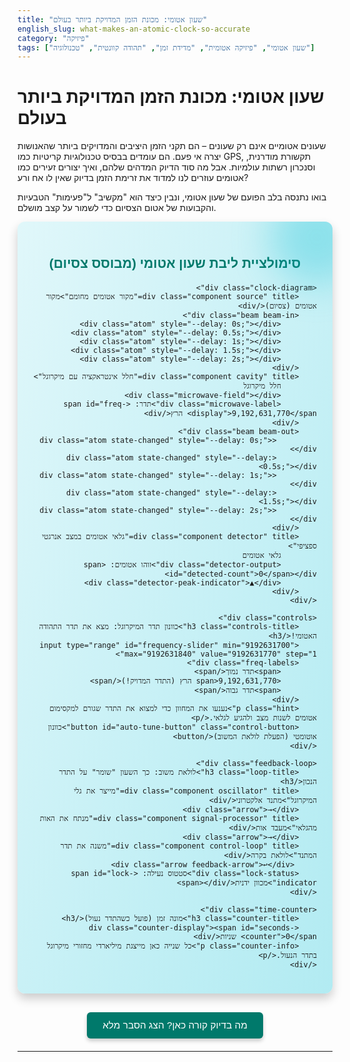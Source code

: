 ```yaml
---
title: "שעון אטומי: מכונת הזמן המדויקת ביותר בעולם"
english_slug: what-makes-an-atomic-clock-so-accurate
category: "פיזיקה"
tags: ["שעון אטומי", "פיזיקה אטומית", "מדידת זמן", "תהודה קוונטית", "טכנולוגיה"]
---
```

# שעון אטומי: מכונת הזמן המדויקת ביותר בעולם

שעונים אטומיים אינם רק שעונים – הם תקני הזמן היציבים והמדויקים ביותר שהאנושות יצרה אי פעם. הם עומדים בבסיס טכנולוגיות קריטיות כמו GPS, תקשורת מודרנית, וסנכרון רשתות עולמיות. אבל מה סוד הדיוק המדהים שלהם, ואיך יצורים זעירים כמו אטומים עוזרים לנו למדוד את זרימת הזמן בדיוק שאין לו אח ורע?

בואו נתנסה בלב הפועם של שעון אטומי, ונבין כיצד הוא "מקשיב" ל"פעימות" הטבעיות והקבועות של אטום הצסיום כדי לשמור על קצב מושלם.

<div id="atomic-clock-app">
    <h2 class="app-title">סימולציית ליבת שעון אטומי (מבוסס צסיום)</h2>

    <div class="clock-diagram">
        <div class="component source" title="מקור אטומים מחומם">מקור אטומים (צסיום)</div>
        <div class="beam beam-in">
            <div class="atom" style="--delay: 0s;"></div>
            <div class="atom" style="--delay: 0.5s;"></div>
            <div class="atom" style="--delay: 1s;"></div>
            <div class="atom" style="--delay: 1.5s;"></div>
            <div class="atom" style="--delay: 2s;"></div>
        </div>
        <div class="component cavity" title="חלל אינטראקציה עם מיקרוגל">
            חלל מיקרוגל
            <div class="microwave-field"></div>
            <div class="microwave-label">תדר: <span id="freq-display">9,192,631,770</span> הרץ</div>
        </div>
        <div class="beam beam-out">
             <div class="atom state-changed" style="--delay: 0s;"></div>
             <div class="atom state-changed" style="--delay: 0.5s;"></div>
             <div class="atom state-changed" style="--delay: 1s;"></div>
             <div class="atom state-changed" style="--delay: 1.5s;"></div>
             <div class="atom state-changed" style="--delay: 2s;"></div>
        </div>
        <div class="component detector" title="גלאי אטומים במצב אנרגטי ספציפי">
            גלאי אטומים
            <div class="detector-output">זוהו אטומים: <span id="detected-count">0</span></div>
            <div class="detector-peak-indicator">▲</div>
        </div>
    </div>

    <div class="controls">
        <h3 class="controls-title">כוונון תדר המיקרוגל: מצא את תדר התהודה האטומי!</h3>
        <input type="range" id="frequency-slider" min="9192631700" max="9192631840" value="9192631770" step="1">
        <div class="freq-labels">
            <span>תדר נמוך</span>
            <span>9,192,631,770 הרץ (התדר המדויק!)</span>
            <span>תדר גבוה</span>
        </div>
        <p class="hint">נענעו את המחוון כדי למצוא את התדר שגורם למקסימום אטומים לשנות מצב ולהגיע לגלאי.</p>
        <button id="auto-tune-button" class="control-button">כוונון אוטומטי (הפעלת לולאת המשוב)</button>
    </div>

    <div class="feedback-loop">
        <h3 class="loop-title">לולאת משוב: כך השעון "שומר" על התדר הנכון</h3>
        <div class="component oscillator" title="מייצר את גלי המיקרוגל">מתנד אלקטרוני</div>
        <div class="arrow">→</div>
        <div class="component signal-processor" title="מנתח את האות מהגלאי">מעבד אות</div>
        <div class="arrow">→</div>
        <div class="component control-loop" title="משנה את תדר המתנד">לולאת בקרה</div>
         <div class="arrow feedback-arrow">↩</div>
        <div class="lock-status">סטטוס נעילה: <span id="lock-indicator">מכוון ידנית</span></div>
    </div>

    <div class="time-counter">
        <h3 class="counter-title">מונה זמן (פועל כשהתדר נעול)</h3>
        <div class="counter-display"><span id="seconds-counter">0</span> שניות</div>
        <p class="counter-info">כל שנייה כאן מייצגת מיליארדי מחזורי מיקרוגל בתדר הנעול.</p>
    </div>
</div>

<style>
    #atomic-clock-app {
        font-family: 'Heebo', sans-serif; /* Using Heebo for better Hebrew support and modern feel */
        background: linear-gradient(to bottom right, #e0f7fa, #b2ebf2);
        padding: 25px;
        border-radius: 12px;
        margin-bottom: 30px;
        direction: rtl;
        text-align: right;
        box-shadow: 0 8px 16px rgba(0, 0, 0, 0.2);
        position: relative;
        overflow: hidden;
    }

     #atomic-clock-app::before {
        content: '';
        position: absolute;
        top: -50px;
        right: -50px;
        width: 150px;
        height: 150px;
        background: rgba(0, 188, 212, 0.3);
        border-radius: 50%;
        filter: blur(30px);
        z-index: 0;
     }

    .app-title, .controls-title, .loop-title, .counter-title {
        color: #00796b; /* Dark Teal */
        text-align: center;
        margin-bottom: 20px;
        font-weight: bold;
    }

    .clock-diagram {
        display: flex;
        align-items: center;
        justify-content: center;
        margin-bottom: 30px;
        flex-wrap: wrap;
        gap: 15px; /* Space between components */
        position: relative;
    }

    .component {
        border: 1px solid #b2ebf2; /* Light Cyan */
        padding: 15px 20px;
        border-radius: 8px;
        text-align: center;
        background-color: #ffffff;
        box-shadow: 0 4px 8px rgba(0, 0, 0, 0.1);
        transition: transform 0.3s ease, box-shadow 0.3s ease;
        min-width: 100px; /* Ensure minimum width */
        font-size: 0.9em;
        position: relative;
        z-index: 1;
    }

    .component:hover {
        transform: translateY(-3px);
        box-shadow: 0 6px 12px rgba(0, 0, 0, 0.15);
    }

    .source { background-color: #c8e6c9; border-color: #a5d6a7; } /* Light Green */
    .detector { background-color: #ffccbc; border-color: #ffab91; } /* Light Orange */
    .cavity {
         background-color: #bbdefb; /* Light Blue */
         border-color: #90caf9;
         display: flex;
         flex-direction: column;
         align-items: center;
         justify-content: center;
         min-height: 90px;
         position: relative;
         overflow: hidden; /* Hide field animation overflow */
    }
     .cavity::before {
        content: '';
        position: absolute;
        top: 0;
        left: 0;
        right: 0;
        bottom: 0;
        background: radial-gradient(circle at center, rgba(0, 150, 136, 0.2) 0%, rgba(0, 150, 136, 0) 70%);
        opacity: 0; /* Hidden by default */
        transition: opacity 0.5s ease;
     }
    .cavity.resonant::before {
        opacity: 1; /* Visible when close to resonance */
        animation: pulse-light 1.5s infinite;
    }

    @keyframes pulse-light {
        0% { transform: scale(1); opacity: 1; }
        50% { transform: scale(1.1); opacity: 0.8; }
        100% { transform: scale(1); opacity: 1; }
    }

    .microwave-field {
         width: 60px;
         height: 60px;
         background-image: url('data:image/svg+xml;utf8,<svg xmlns="http://www.w3.org/2000/svg" viewBox="0 0 100 100"><path d="M0 50 Q25 25 50 50 T100 50" fill="none" stroke="%23009688" stroke-width="10" stroke-linecap="round"/></svg>'); /* Teal wave */
         background-size: contain;
         background-repeat: no-repeat;
         animation: microwave-wave 2s linear infinite;
         opacity: 0.8;
    }

    @keyframes microwave-wave {
        0% { transform: translateX(0); }
        100% { transform: translateX(0); } /* Static wave icon, animation handled by parent glow */
    }

    .microwave-label {
        font-size: 0.85em;
        margin-top: 8px;
        color: #0277bd; /* Deep Sky Blue */
        font-weight: bold;
    }
     #freq-display {
         color: #01579b; /* Dark Blue */
     }


    .beam {
         flex-grow: 1;
         border: none;
         background: none;
         position: relative;
         height: 30px; /* Give space for atoms */
         overflow: hidden;
         display: flex;
         align-items: center;
         justify-content: center;
         margin: 0 10px; /* Space around beam */
         min-width: 50px;
    }
     .beam-in::before {
        content: '◀'; /* Right arrow for RTL */
        position: absolute;
        left: 10px; /* Adjust arrow position */
        top: 50%;
        transform: translateY(-50%);
        font-size: 1.5em;
        color: #555;
         z-index: 1;
     }
      .beam-out::before {
        content: '◀'; /* Right arrow for RTL */
        position: absolute;
        left: 10px; /* Adjust arrow position */
        top: 50%;
        transform: translateY(-50%);
        font-size: 1.5em;
        color: #555;
         z-index: 1;
     }


    .atom {
        position: absolute;
        width: 6px;
        height: 6px;
        background-color: #333; /* Dark gray for initial state */
        border-radius: 50%;
        top: 50%;
        transform: translateY(-50%);
        right: 0; /* Start from right for RTL */
        animation: moveAtomRTL 3s linear infinite;
        animation-delay: var(--delay);
         box-shadow: 0 0 3px rgba(0,0,0,0.5);
    }

     .beam-in .atom {
         background-color: #555; /* Default atom color */
     }

    /* Simulate state change in beam-out */
    .beam-out .atom.state-changed {
         background-color: #e57373; /* Light Red - signifies changed state */
         box-shadow: 0 0 5px #e57373;
         transition: background-color 0.3s ease, box-shadow 0.3s ease;
    }


    @keyframes moveAtomRTL {
        0% { right: -10%; opacity: 0; } /* Start slightly outside and invisible */
        10% { opacity: 1; } /* Become visible */
        90% { opacity: 1; } /* Stay visible */
        100% { right: 110%; opacity: 0; } /* Move across and exit */
    }


    .detector-output {
        font-weight: bold;
        margin-top: 8px;
        font-size: 1.1em;
        color: #d32f2f; /* Red */
    }

    .detector-peak-indicator {
        position: absolute;
        top: -10px;
        left: 50%;
        transform: translateX(-50%);
        font-size: 1.5em;
        color: gold; /* Gold indicator */
        opacity: 0; /* Hidden by default */
        transition: opacity 0.3s ease;
        text-shadow: 0 0 5px rgba(255, 215, 0, 0.8);
    }

    .detector-peak-indicator.active {
        opacity: 1; /* Visible when at peak */
        animation: peak-bounce 0.8s ease-out;
    }
     @keyframes peak-bounce {
        0% { transform: translateX(-50%) translateY(0); }
        50% { transform: translateX(-50%) translateY(-15px); }
        100% { transform: translateX(-50%) translateY(0); }
     }


    .controls {
        margin-bottom: 30px;
        padding: 20px;
        border: 1px solid #b2ebf2;
        border-radius: 8px;
        background-color: #ffffff;
        box-shadow: 0 4px 8px rgba(0, 0, 0, 0.1);
    }

    #frequency-slider {
        width: 100%;
        margin-top: 15px;
        -webkit-appearance: none;
        appearance: none;
        height: 8px;
        background: #e0e0e0;
        outline: none;
        opacity: 0.7;
        transition: opacity .2s;
        border-radius: 4px;
    }

    #frequency-slider:hover {
        opacity: 1;
    }

    #frequency-slider::-webkit-slider-thumb {
        -webkit-appearance: none;
        appearance: none;
        width: 20px;
        height: 20px;
        background: #00796b; /* Dark Teal */
        cursor: pointer;
        border-radius: 50%;
        box-shadow: 0 2px 4px rgba(0,0,0,0.3);
    }

    #frequency-slider::-moz-range-thumb {
        width: 20px;
        height: 20px;
        background: #00796b; /* Dark Teal */
        cursor: pointer;
        border-radius: 50%;
        box-shadow: 0 2px 4px rgba(0,0,0,0.3);
    }

    .freq-labels {
        display: flex;
        justify-content: space-between;
        font-size: 0.75em;
        color: #555;
        margin-top: 5px;
    }

    .hint {
        text-align: center;
        font-size: 0.9em;
        color: #444;
        margin-top: 15px;
    }

     .control-button {
        display: block;
        width: fit-content;
        margin: 15px auto 0;
        padding: 10px 20px;
        font-size: 1em;
        cursor: pointer;
        border: none;
        border-radius: 5px;
        background-color: #0288d1; /* Light Blue */
        color: white;
        transition: background-color 0.3s ease, transform 0.1s ease;
         box-shadow: 0 2px 4px rgba(0,0,0,0.2);
    }
     .control-button:hover {
         background-color: #039be5; /* Darker Light Blue */
         transform: translateY(-1px);
     }
     .control-button:active {
         background-color: #0277bd; /* Even Darker Blue */
         transform: translateY(0);
         box-shadow: inset 0 1px 3px rgba(0,0,0,0.2);
     }


    .feedback-loop {
        display: flex;
        align-items: center;
        justify-content: center;
        margin-top: 30px;
        padding: 20px;
        border: 1px solid #b2ebf2;
        border-radius: 8px;
        background-color: #ffffff;
        box-shadow: 0 4px 8px rgba(0, 0, 0, 0.1);
        flex-wrap: wrap;
        gap: 10px; /* Space between loop components */
    }

    .feedback-loop .component {
        border: 1px dashed #80cbc4; /* Light Teal */
        padding: 10px 15px;
        margin: 0; /* Removed margin for gap */
        background-color: #e0f2f7; /* Extra Light Cyan */
        min-width: 80px;
        font-size: 0.8em;
         transition: border-color 0.3s ease, background-color 0.3s ease;
    }
    .feedback-loop .component.active {
        border-color: #00796b; /* Dark Teal */
        background-color: #b2ebf2; /* Light Cyan */
        box-shadow: 0 0 8px rgba(0, 121, 107, 0.3);
    }


    .arrow {
        font-size: 1.8em; /* Larger arrows */
        margin: 0 8px; /* Space around arrows */
        color: #00796b; /* Dark Teal */
        font-weight: bold;
         transition: color 0.3s ease;
    }
     .arrow.feedback-arrow {
         transform: rotate(90deg); /* Rotation for feedback arrow */
         margin-top: 10px; /* Space below feedback arrow */
         margin-bottom: 10px;
         color: #0288d1; /* Light Blue for feedback */
     }

    .lock-status {
        font-weight: bold;
        margin-right: 20px; /* Space to the left in RTL */
        color: #757575; /* Gray */
        font-size: 1em;
    }

    .lock-status #lock-indicator.locked {
        color: #388e3c; /* Dark Green */
        animation: pulse-text 1s infinite;
    }
     @keyframes pulse-text {
        0% { opacity: 1; }
        50% { opacity: 0.5; }
        100% { opacity: 1; }
     }


     .time-counter {
        margin-top: 30px;
        padding: 20px;
        border: 1px solid #b2ebf2;
        border-radius: 8px;
        background-color: #ffffff;
        box-shadow: 0 4px 8px rgba(0, 0, 0, 0.1);
        text-align: center;
        overflow: hidden; /* For potential effects */
     }
     .time-counter.active {
         background: linear-gradient(to right, #e1f5fe, #bbdefb, #e1f5fe); /* Gradient when active */
         box-shadow: 0 0 15px rgba(2, 136, 209, 0.5); /* Glow when active */
     }


     .counter-display {
        font-family: 'Share Tech Mono', monospace; /* Digital-like font */
        font-size: 3em; /* Larger */
        font-weight: bold;
        color: #0288d1; /* Light Blue */
        margin-bottom: 10px;
         text-shadow: 1px 1px 3px rgba(0,0,0,0.1);
         transition: color 0.5s ease;
     }
      .counter-display span {
         display: inline-block; /* For potential digit animation */
         animation: count-up 0.5s ease-out; /* Simple animation on change */
      }
      @keyframes count-up {
          0% { transform: translateY(5px); opacity: 0.5; }
          100% { transform: translateY(0); opacity: 1; }
      }


     .counter-info {
         font-size: 0.8em;
         color: #555;
     }


    #explanation-toggle {
        display: block;
        width: fit-content;
        margin: 30px auto 20px;
        padding: 12px 25px;
        font-size: 1.1em;
        cursor: pointer;
        border: none;
        border-radius: 6px;
        background-color: #00796b; /* Dark Teal */
        color: white;
         box-shadow: 0 4px 6px rgba(0,0,0,0.2);
        transition: background-color 0.3s ease, transform 0.1s ease;
    }
     #explanation-toggle:hover {
         background-color: #00897b; /* Slightly lighter */
         transform: translateY(-1px);
     }
     #explanation-toggle:active {
         background-color: #00695c; /* Slightly darker */
         transform: translateY(0);
         box-shadow: inset 0 1px 3px rgba(0,0,0,0.2);
     }


    #explanation {
        margin-top: 20px;
        padding: 25px;
        border: 1px solid #b2ebf2;
        border-radius: 8px;
        background-color: #ffffff;
        direction: rtl;
        text-align: right;
        box-shadow: 0 4px 8px rgba(0, 0, 0, 0.1);
        line-height: 1.7;
    }

    #explanation h2, #explanation h3 {
        color: #00796b; /* Dark Teal */
        margin-bottom: 15px;
        border-bottom: 1px solid #e0f2f7; /* Extra Light Cyan */
        padding-bottom: 8px;
        font-weight: bold;
    }

    #explanation p {
        margin-bottom: 15px;
        line-height: 1.6;
        color: #333;
    }
    #explanation ul, #explanation ol {
        margin-bottom: 15px;
        padding-right: 20px;
    }
    #explanation li {
        margin-bottom: 8px;
        line-height: 1.5;
    }

    /* Responsive adjustments */
    @media (max-width: 768px) {
        .clock-diagram, .feedback-loop {
            flex-direction: column;
            gap: 15px;
        }
        .beam {
            width: 80%; /* Make beams take more width */
            height: 30px;
             margin: 0; /* Adjust margin for column layout */
             justify-content: flex-start; /* Align atoms to start of flow */
        }
         .beam::before { /* Adjust arrow direction for vertical flow */
             content: '▼'; /* Down arrow */
             top: auto;
             bottom: -20px; /* Position below beam */
             left: 50%;
             transform: translateX(-50%);
         }
        .component {
            margin: 0; /* Adjust margin for gap */
            width: 90%; /* Make components take more width */
        }
         .feedback-loop .component {
             width: 80%;
         }
        .arrow {
             transform: rotate(90deg); /* Rotate arrows */
             margin: 10px 0;
        }
         .arrow.feedback-arrow {
             transform: rotate(180deg); /* Feedback arrow goes up */
         }
         .lock-status {
             margin-right: 0;
             margin-top: 15px;
         }
         .microwave-field {
             width: 40px;
             height: 40px;
         }
    }

    @media (max-width: 480px) {
         #atomic-clock-app {
             padding: 15px;
         }
        .app-title, .controls-title, .loop-title, .counter-title {
             font-size: 1.2em;
        }
        .component {
            padding: 10px 15px;
            min-width: 80px;
            font-size: 0.8em;
        }
        .cavity {
            min-height: 70px;
        }
        .microwave-label {
            font-size: 0.75em;
        }
         .detector-output {
             font-size: 1em;
         }
        .controls {
             padding: 15px;
        }
        #frequency-slider {
             height: 6px;
        }
        #frequency-slider::-webkit-slider-thumb, #frequency-slider::-moz-range-thumb {
            width: 18px;
            height: 18px;
        }
        .freq-labels {
            font-size: 0.7em;
        }
        .control-button {
            padding: 8px 15px;
            font-size: 0.9em;
        }
        .feedback-loop {
             padding: 15px;
        }
        .feedback-loop .component {
            padding: 8px 10px;
            min-width: 60px;
            font-size: 0.7em;
        }
        .arrow, .arrow.feedback-arrow {
             font-size: 1.5em;
        }
        .lock-status {
            font-size: 0.9em;
        }
         .time-counter {
             padding: 15px;
         }
         .counter-display {
             font-size: 2em;
         }
         .counter-info {
             font-size: 0.7em;
         }
        #explanation-toggle {
             padding: 10px 20px;
             font-size: 1em;
        }
        #explanation {
             padding: 15px;
             font-size: 0.9em;
        }
         #explanation h2, #explanation h3 {
             font-size: 1.1em;
         }
    }

</style>

<button id="explanation-toggle">מה בדיוק קורה כאן? הצג הסבר מלא</button>

<div id="explanation" style="display: none;">
    <h2>הסבר מלא: הפלא הקוונטי שבשעון האטומי</h2>

    <p>השעונים האטומיים הם אבני היסוד של העולם הטכנולוגי המודרני, ומספקים את הדיוק הכרונומטרי הדרוש למערכות עולמיות. הדיוק המופלג הזה לא נובע מכוח המכניקה הקלאסית, אלא מעקרונות הליבה של המכניקה הקוונטית.</p>

    <h3>ה"פעימות" של האטום: רמות אנרגיה וקרינה</h3>
    <p>במקום להתבסס על תנועה מכנית או תנודות גביש, שעון אטומי מודד זמן על סמך תופעה יסודית יותר: המעברים האנרגטיים בתוך אטומים. אלקטרונים באטום יכולים להימצא רק ברמות אנרגיה מסוימות ומוגדרות היטב (רמות קוונטיות). מעבר אלקטרון בין שתי רמות אנרגיה שונות כרוך בפליטה או בליעה של מנת אנרגיה (פוטון) בעלת תדר מדויק להפליא. תדר זה הוא "טביעת אצבע" אנרגטית ייחודית לזוג רמות האנרגיה הספציפי ולקבוע טבעי שאינו מושפע כמעט כלל מתנאי סביבה כמו טמפרטורה או לחץ.</p>
     <p>עבור אטומי צסיום-133, המעבר האנרגטי הספציפי המשמש בשעונים אטומיים תקניים מתרחש בתדר של 9,192,631,770 הרץ בדיוק. זהו תדר קבוע, יציב ואינהרנטי לטבעו של אטום הצסיום.</p>


    <h3>תהודה קוונטית: "הקשבה" לתדר האטומי</h3>
    <p>כאשר אטום נחשף לקרינה אלקטרומגנטית (למשל גלי מיקרוגל) שתדרה תואם במדויק את ההפרש האנרגטי בין שתי רמות קוונטיות, האטום עובר "תהודה" - הוא בולע את אנרגיית הקרינה ומקפץ לרמת האנרגיה הגבוהה יותר. אם תדר הקרינה אפילו מעט שונה מתדר התהודה המדויק, ההסתברות למעבר אנרגטי כזה צונחת דרמטית.</p>

    <h3>איך בונים שעון כזה? (מבנה בסיסי של שעון צסיום)</h3>
    <p>הסימולציה מציגה את הרכיבים העיקריים של שעון צסיום:</p>
    <ol>
        <li><strong>מקור אטומים:</strong> תנור קטן מחמם צסיום ומאדה אותו. האטומים נפלטים כ"קרן" ונשלחים דרך שפופרת ואקום. לרוב, לפני הכניסה לחלל המיקרוגל, האטומים עוברים סינון (לא מוצג בסימולציה) כדי להבטיח שהם נמצאים במצב אנרגטי התחלתי מתאים.</li>
        <li><strong>חלל המיקרוגל (חלל תהודה):</strong> קרן האטומים עוברת בתוך חלל שמופעל עליו שדה מיקרוגל. תדר המיקרוגל מגיע מ"מתנד אלקטרוני" (אוסצילטור) שאת תדרו ניתן לכוונן (זה מה שאתם עושים עם המחוון בסימולציה!).</li>
        <li><strong>גלאי האטומים:</strong> בקצה השני, גלאי מיוחד (למשל, עם שדה מגנטי נוסף שמפריד אטומים לפי מצבם האנרגטי) מודד כמה אטומים הגיעו אליו במצב האנרגטי הסופי (לאחר שעברו שינוי בחלל המיקרוגל). מספר האטומים המזוהים בגלאי הוא המדד למידת ההתאמה בין תדר המיקרוגל לתדר התהודה האטומי.</li>
    </ol>

    <h3>הקסם של לולאת המשוב: נעילת התדר</h3>
    <p>המטרה היא להגיע לתדר המיקרוגל המדויק - 9,192,631,770 הרץ - שבו מספר האטומים שמגיעים לגלאי הוא מקסימלי. איך השעון עושה זאת אוטומטית? באמצעות לולאת משוב אלקטרונית (שמופעלת בסימולציה בלחיצה על "כוונון אוטומטי"):</p>
    <ul>
        <li>המתנד האלקטרוני (שמייצר את תדר המיקרוגל) מתחיל לפעול בתדר קרוב.</li>
        <li>מעגל הבקרה מקבל את האות מהגלאי (כמה אטומים זוהו).</li>
        <li>אם מספר האטומים אינו מקסימלי, מעגל הבקרה מסיק שהתדר אינו מדויק.</li>
        <li>מעגל הבקרה שולח אות תיקון למתנד האלקטרוני, ומשנה מעט את תדר המיקרוגל.</li>
        <li>התהליך חוזר על עצמו: השעון מכוונן את התדר שוב ושוב, תוך שהוא "מקשיב" לגלאי, עד שהוא מוצא את התדר שנותן את תפוקת האטומים הגבוהה ביותר בגלאי.</li>
        <li>בנקודה זו, תדר המתנד ה"ננעל" (Locked) בדיוק על תדר התהודה האטומי היציב.</li>
    </ul>

    <h3>איך הופכים תדר קבוע למונה זמן? הגדרת השנייה</h3>
    <p>ברגע שהמתנד ננעל על תדר התהודה של צסיום, הוא מייצר אות אלקטרוני בתדר קבוע להפליא: 9,192,631,770 מחזורים בשנייה. אות זה הוא למעשה ה"שעון" הפנימי של המכשיר. על פי ההגדרה הבינלאומית של השנייה, <strong>שנייה אחת מוגדרת בדיוק כמספר המחזורים הזה של קרינת המיקרוגל המתאימה למעבר האנרגטי הספציפי באטום צסיום-133 במצב היסוד שלו.</strong></p>
    <p>מונה דיגיטלי פשוט סופר את מחזורי האות הנעול הזה. כל 9,192,631,770 מחזורים, המונה מקדם את ספירת השניות באחת. הדיוק המדהים של התדר האטומי מתורגם ישירות לדיוק חסר תקדים במדידת זמן.</p>
     <p>הסימולציה שלנו מקפיצה את מונה השניות בכל שנייה אמיתית (לאחר נעילת התדר), כדי להמחיש שהמערכת אכן "מודדת" זמן קבוע, שנגזר מהיציבות של האטום עצמו.</p>
</div>

<script>
    const targetFrequency = 9192631770; // Hz
    const frequencySlider = document.getElementById('frequency-slider');
    const freqDisplay = document.getElementById('freq-display');
    const detectedCountSpan = document.getElementById('detected-count');
    const detectorPeakIndicator = document.querySelector('.detector-peak-indicator');
    const lockIndicatorSpan = document.getElementById('lock-indicator');
    const secondsCounterSpan = document.getElementById('seconds-counter');
    const explanationToggleBtn = document.getElementById('explanation-toggle');
    const explanationDiv = document.getElementById('explanation');
    const autoTuneButton = document.getElementById('auto-tune-button');
    const cavityElement = document.querySelector('.cavity');
    const timeCounterElement = document.querySelector('.time-counter');
    const beamOutAtoms = document.querySelectorAll('.beam-out .atom'); // Select state-changed atoms

    let currentFrequency = parseInt(frequencySlider.value);
    let seconds = 0;
    let isLocked = false;
    let counterInterval = null;
    let autoTuneInterval = null;
    let autoTuneSpeed = 5; // How many Hz to adjust per step during auto-tune
    const autoTuneStepTime = 50; // Milliseconds between auto-tune steps

    // Simulate the resonance curve (more pronounced peak)
    function simulateDetection(frequency) {
        const width = 10; // Narrower width for sharper peak
        const maxDetected = 100; // Max atoms detected at resonance
        const backgroundNoise = 10; // Some atoms detected even off-resonance

        const detuning = Math.abs(frequency - targetFrequency);
        // Using a Gaussian-like decay: maxDetected * exp(-(detuning/width)^2)
        // Add background noise
        let detected = backgroundNoise + (maxDetected - backgroundNoise) * Math.exp(-Math.pow(detuning / width, 2));

        // Add some random fluctuation for realism (small)
        detected += (Math.random() - 0.5) * 5; // +/- 2.5 fluctuation

        return Math.max(backgroundNoise, Math.round(detected)); // Ensure at least background noise is detected
    }

    function updateFrequency(value, fromAutoTune = false) {
        currentFrequency = parseInt(value);
        freqDisplay.textContent = currentFrequency.toLocaleString('en-US'); // Use en-US for digits format consistency
        const detectedCount = simulateDetection(currentFrequency);
        detectedCountSpan.textContent = detectedCount;

        // Visual feedback for peak
        const detectionPercentage = (detectedCount - 10) / 90; // Scale from background (10) to max (100)
        if (detectionPercentage > 0.8) { // Show indicator when close to peak
            detectorPeakIndicator.classList.add('active');
             cavityElement.classList.add('resonant'); // Add resonant class for glow
        } else {
            detectorPeakIndicator.classList.remove('active');
             cavityElement.classList.remove('resonant'); // Remove resonant class
        }

        // Visual feedback for state-changed atoms
        const changedOpacity = detectionPercentage > 0 ? detectionPercentage : 0; // Atoms change state based on detection rate
         beamOutAtoms.forEach(atom => {
             atom.style.opacity = changedOpacity;
         });


        // Simple simulation of locking behavior
        const lockThreshold = 2; // Lock within 2 Hz of target
        if (Math.abs(currentFrequency - targetFrequency) <= lockThreshold) {
            if (!isLocked) {
                isLocked = true;
                lockIndicatorSpan.textContent = 'נעול (על התדר האטומי)';
                lockIndicatorSpan.classList.add('locked');
                timeCounterElement.classList.add('active'); // Activate counter visuals
                startCounter();
                 if (!fromAutoTune) { // If locked manually, make slider reflect exact target
                    frequencySlider.value = targetFrequency;
                    freqDisplay.textContent = targetFrequency.toLocaleString('en-US');
                 }
                 autoTuneButton.disabled = true; // Disable auto-tune when locked
            }
        } else {
            if (isLocked) {
                isLocked = false;
                lockIndicatorSpan.textContent = 'מכוון ידנית';
                lockIndicatorSpan.classList.remove('locked');
                timeCounterElement.classList.remove('active'); // Deactivate counter visuals
                stopCounter();
                 autoTuneButton.disabled = false; // Enable auto-tune when unlocked
            }
             // If manually tuned while auto-tuning is active, stop auto-tuning
             if (autoTuneInterval !== null && !fromAutoTune) {
                 stopAutoTune();
             }
        }
    }

    function startCounter() {
        if (counterInterval === null) {
            // In a real clock, this counter counts 9,192,631,770 cycles per second.
            // Here we just increment once per simulated second for visualization.
            counterInterval = setInterval(() => {
                seconds++;
                secondsCounterSpan.textContent = seconds;
            }, 1000); // Increment every 1000ms (1 second)
        }
    }

    function stopCounter() {
        if (counterInterval !== null) {
            clearInterval(counterInterval);
            counterInterval = null;
        }
         // Don't reset seconds, just stop counting for demo clarity
    }

    function startAutoTune() {
        if (autoTuneInterval === null && !isLocked) {
             autoTuneButton.textContent = 'מכוון...';
             autoTuneButton.disabled = true;
             frequencySlider.disabled = true; // Disable manual slider during auto-tune

            autoTuneInterval = setInterval(() => {
                // Simulate the feedback loop trying to maximize detected atoms
                // This is a simplified hill-climbing algorithm
                const currentDetected = simulateDetection(currentFrequency);
                const stepSize = autoTuneSpeed; // Base step size

                // Check slightly higher and lower frequencies
                const detectedHigher = simulateDetection(currentFrequency + stepSize);
                const detectedLower = simulateDetection(currentFrequency - stepSize);

                let nextFrequency = currentFrequency;

                if (detectedHigher > currentDetected && detectedHigher >= detectedLower) {
                    nextFrequency += stepSize;
                } else if (detectedLower > currentDetected && detectedLower > detectedHigher) {
                     nextFrequency -= stepSize;
                } else if (currentDetected >= detectedHigher && currentDetected >= detectedLower) {
                    // We are near the peak, slow down and refine search
                    autoTuneSpeed = Math.max(1, autoTuneSpeed / 2); // Reduce speed
                    if (autoTuneSpeed < 2 && Math.abs(currentFrequency - targetFrequency) <= 5) { // Close enough, try smaller steps
                        // Try steps of 1 Hz
                        const detectedPlus1 = simulateDetection(currentFrequency + 1);
                        const detectedMinus1 = simulateDetection(currentFrequency - 1);
                         if (detectedPlus1 > currentDetected && detectedPlus1 >= detectedMinus1) {
                             nextFrequency += 1;
                         } else if (detectedMinus1 > currentDetected && detectedMinus1 > detectedPlus1) {
                             nextFrequency -= 1;
                         } else {
                             // Found the peak within 1 Hz, lock it
                             nextFrequency = targetFrequency; // Snap to the exact target
                             stopAutoTune();
                         }
                    }
                }

                 // Clamp frequency to slider bounds
                 nextFrequency = Math.max(parseInt(frequencySlider.min), Math.min(parseInt(frequencySlider.max), nextFrequency));

                currentFrequency = nextFrequency;
                frequencySlider.value = currentFrequency; // Update slider visually
                updateFrequency(currentFrequency, true); // Update displays and check for lock

                 // If locked by updateFrequency, interval will be cleared there.
                 if (isLocked) {
                     stopAutoTune(); // Ensure interval is cleared if updateFrequency locked it
                 }


            }, autoTuneStepTime);
        }
    }

    function stopAutoTune() {
        if (autoTuneInterval !== null) {
            clearInterval(autoTuneInterval);
            autoTuneInterval = null;
             autoTuneButton.textContent = 'כוונון אוטומטי (הפעלת לולאת המשוב)';
             autoTuneButton.disabled = false; // Re-enable button
            frequencySlider.disabled = false; // Re-enable slider
             autoTuneSpeed = 5; // Reset speed for next time
        }
    }


    // Add event listeners
    frequencySlider.addEventListener('input', (event) => {
        // Allow manual tuning only if not locked and not currently auto-tuning
        if (!isLocked && autoTuneInterval === null) {
             updateFrequency(event.target.value);
        } else if (isLocked) {
            // If already locked, moving slider *unlocks* it
            stopCounter();
             isLocked = false; // Need to explicitly change state here
             lockIndicatorSpan.textContent = 'מכוון ידנית';
             lockIndicatorSpan.classList.remove('locked');
             timeCounterElement.classList.remove('active');
             autoTuneButton.disabled = false;
            updateFrequency(event.target.value); // Now update based on manual input
        }
    });

    autoTuneButton.addEventListener('click', () => {
        if (!isLocked && autoTuneInterval === null) {
            startAutoTune();
        } else if (autoTuneInterval !== null) {
            stopAutoTune();
        }
         // If locked, button is disabled, so this handler won't fire
    });


    // Explanation toggle button
    explanationToggleBtn.addEventListener('click', () => {
        if (explanationDiv.style.display === 'none') {
            explanationDiv.style.display = 'block';
            explanationToggleBtn.textContent = 'הסתר הסבר מלא';
        } else {
            explanationDiv.style.display = 'none';
            explanationToggleBtn.textContent = 'מה בדיוק קורה כאן? הצג הסבר מלא';
        }
    });

    // Initialize app state
    updateFrequency(frequencySlider.value); // Set initial frequency and detected count


    // Initial animation for atoms (adjusting delay values if needed)
    const atoms = document.querySelectorAll('.atom');
    atoms.forEach((atom, index) => {
        atom.style.setProperty('--delay', `${index * 0.4}s`); // Adjust delay for smoother flow
    });


</script>
---